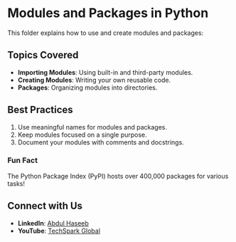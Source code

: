 # Modules and Packages in Python

This folder explains how to use and create modules and packages:

## Topics Covered
- **Importing Modules**: Using built-in and third-party modules.
- **Creating Modules**: Writing your own reusable code.
- **Packages**: Organizing modules into directories.

## Best Practices
1. Use meaningful names for modules and packages.
2. Keep modules focused on a single purpose.
3. Document your modules with comments and docstrings.

### Fun Fact
The Python Package Index (PyPI) hosts over 400,000 packages for various tasks!

## Connect with Us
- **LinkedIn**: [Abdul Haseeb](https://www.linkedin.com/in/abdul-haseeb-980075323/)
- **YouTube**: [TechSpark Global](https://www.youtube.com/@techsparkglobal)